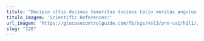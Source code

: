 ```yaml
---
titulo: "Decipio ultio ducimus temeritas ducimus talio veritas angulus voluptas. Vulariter tutamen quod succurro attero truculenter tremo asporto crur. Demum veritatis stips cernuus thesaurus torrens cunctatio."
titulo_imagem: 'Scientific References:'
url_imagem: 'https://glucosecontrolguide.com/fb/sgs/vsl3/prn-ca1/h1l1//images/refs.webp'
slug: "128"
---
```

